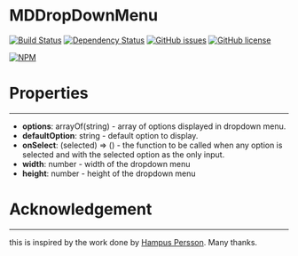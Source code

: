 # MDDropDownMenu

[![Build Status](https://travis-ci.org/Madadata/MDDropDownMenu.svg?branch=master)](https://travis-ci.org/Madadata/MDDropDownMenu)
[![Dependency Status](https://dependencyci.com/github/Madadata/MDDropDownMenu/badge)](https://dependencyci.com/github/Madadata/MDDropDownMenu)
[![GitHub issues](https://img.shields.io/github/issues/Madadata/MDDropDownMenu.svg)](https://github.com/Madadata/MDDropDownMenu/issues)
[![GitHub license](https://img.shields.io/badge/license-MIT-blue.svg)](https://raw.githubusercontent.com/Madadata/MDDropDownMenu/master/LICENSE)

[![NPM](https://nodei.co/npm/MDDropDownMenu.png)](https://nodei.co/npm/MDDropDownMenu/)

# Properties
----
* **options**: arrayOf(string) - array of options displayed in dropdown menu.
* **defaultOption**: string - default option to display.
* **onSelect**: (selected) => () - the function to be called when any option is selected and with the selected option as the only input.
* **width**: number - width of the dropdown menu
* **height**: number - height of the dropdown menu

# Acknowledgement
----
this is inspired by the work done by [Hampus Persson](http://codepen.io/hmps/pen/CbltK). Many thanks.
